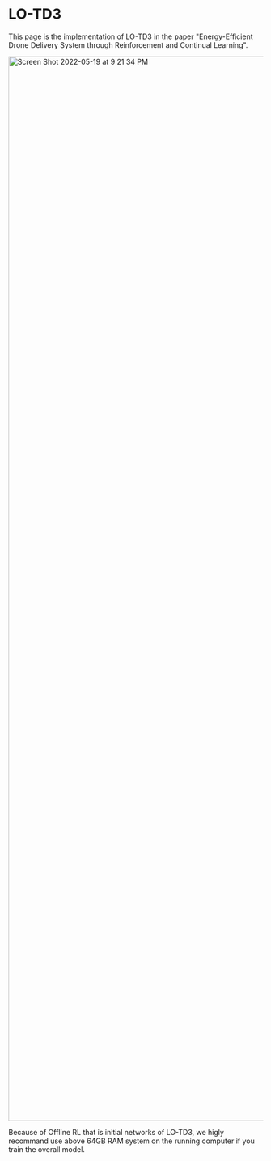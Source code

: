 # LO-TD3

This page is the implementation of LO-TD3 in the paper "Energy-Efficient Drone Delivery System through Reinforcement and Continual Learning".

<img width="2105" alt="Screen Shot 2022-05-19 at 9 21 34 PM" src="https://user-images.githubusercontent.com/40784671/169291988-29a78f81-66bc-4f47-bc5d-064a9e1333ca.png">

Because of Offline RL that is initial networks of LO-TD3, we higly recommand use above 64GB RAM system on the running computer if you train the overall model.  
